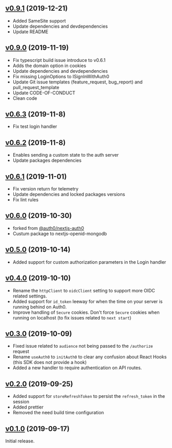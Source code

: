## [v0.9.1](https://github.com/ggallon/nextjs-openid-mongodb/tree/v0.9.1) (2019-12-21)
- Added SameSite support
- Update dependencies and devdependencies
- Update README

## [v0.9.0](https://github.com/ggallon/nextjs-openid-mongodb/tree/v0.9.0) (2019-11-19)

- Fix typescript build issue introduce to v0.6.1
- Adds the domain option in cookies
- Update dependencies and devdependencies
- Fix missing LoginOptions to ISignInWithAuth0
- Update Git issue templates (feature_request, bug_report) and pull_request_template
- Update CODE-OF-CONDUCT
- Clean code

## [v0.6.3](https://github.com/ggallon/nextjs-openid-mongodb/tree/v0.6.3) (2019-11-8)

- Fix test login handler

## [v0.6.2](https://github.com/ggallon/nextjs-openid-mongodb/tree/v0.6.2) (2019-11-8)

- Enables sending a custom state to the auth server
- Update packages dependencies

## [v0.6.1](https://github.com/ggallon/nextjs-openid-mongodb/tree/v0.6.1) (2019-11-01)

- Fix version return for telemetry
- Update dependencies and locked packages versions
- Fix lint rules

## [v0.6.0](https://github.com/ggallon/nextjs-openid-mongodb/tree/v0.6.0) (2019-10-30)

- forked from [@auth0/nextjs-auth0](https://github.com/auth0/nextjs-auth0/)
- Custum package to nextjs-openid-mongodb

## [v0.5.0](https://github.com/ggallon/nextjs-openid-mongodb/tree/v0.5.0) (2019-10-14)

- Added support for custom authorization parameters in the Login handler

## [v0.4.0](https://github.com/ggallon/nextjs-openid-mongodb/tree/v0.4.0) (2019-10-10)

- Rename the `httpClient` to `oidcClient` setting to support more OIDC related settings.
- Added support for `id_token` leeway for when the time on your server is running behind on Auth0.
- Improve handling of `Secure` cookies. Don't force `Secure` cookies when running on localhost (to fix issues related to `next start`)

## [v0.3.0](https://github.com/ggallon/nextjs-openid-mongodb/tree/v0.3.0) (2019-10-09)

- Fixed issue related to `audience` not being passed to the `/authorize` request
- Rename `useAuth0` to `initAuth0` to clear any confusion about React Hooks (this SDK does not provide a hook)
- Added a new handler to require authentication on API routes.

## [v0.2.0](https://github.com/ggallon/nextjs-openid-mongodb/tree/v0.2.0) (2019-09-25)

- Added support for `storeRefreshToken` to persist the `refresh_token` in the session
- Added prettier
- Removed the need build time configuration

## [v0.1.0](https://github.com/ggallon/nextjs-openid-mongodb/tree/v0.1.0) (2019-09-17)

Initial release.
